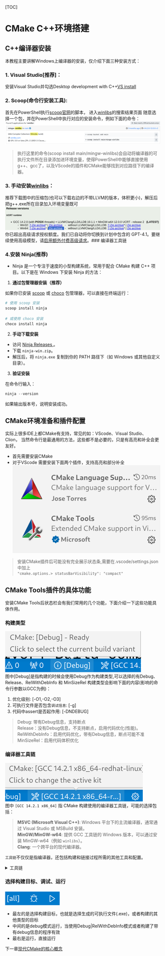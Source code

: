 [TOC]
# CMake C++环境搭建
## C++编译器安装
本教程主要讲解Windows上编译器的安装，仅介绍下面三种安装方式：
### 1. Visual Studio[推荐]：
安装Visual Studio并勾选Desktop development with C++[VS install](https://learn.microsoft.com/zh-cn/cpp/build/vscpp-step-0-installation?view=msvc-170)
### 2. Scoop(命令行安装工具):
首先在PowerShell执行[scoop官网](https://scoop.sh/)的脚本，
进入[winlibs](https://scoop.sh/#/apps?q=winlibs)的搜索结果页面
随意选择一个包，并在PowerShell中执行对应的安装命令，例如下面的命令：
![winlibs](img/scoopinstallwlibs.png)
> 执行这里的命令(scoop install main/mingw-winlibs)会自动将编译器的可执行文件所在目录添加进环境变量，使得PowerShell中能够直接使用g++、gcc了，以及VScode的插件和CMake能够找到对应路径下的编译器。
### 3. 手动安装[winlibs](https://winlibs.com/)：
推荐下载图中的压缩包(也可以下载右边的不带LLVM的版本，体积更小)，解压后把g++.exe所在目录加入环境变量既可
![winlibsdownload](img/winlibsdownload.png)
你已超出高级请求授权额度。我们已自动将你切换到计划中包含的 GPT-4.1。要继续使用高级模型，请[启用额外付费高级请求](command:chat.enablePremiumOverages)。### 编译器工具链

### 4.安装 Ninja(推荐)
- Ninja 是一个专注于速度的小型构建系统，常用于配合 CMake 构建 C++ 项目。以下是在 Windows 下安装 Ninja 的方法：

1. **通过包管理器安装（推荐）**

如果你已安装 [scoop](https://scoop.sh/) 或 [choco](https://chocolatey.org/) 包管理器，可以直接在终端运行：

```powershell
# 使用 scoop 安装
scoop install ninja

# 或使用 choco 安装
choco install ninja
```

2. **手动下载安装**

- 访问 [Ninja Releases ](https://github.com/ninja-build/ninja/releases)。
- 下载 `ninja-win.zip`。
- 解压后，将 `ninja.exe` 复制到你的 PATH 路径下（如 Windows 或其他自定义目录）。

3. **验证安装**

在命令行输入：

```powershell
ninja --version
```

如果输出版本号，说明安装成功。
## CMake环境准备和插件配置
实际上很多IDE上都CMake有支持，常见的如：VScode、Visual Studio、Clion，
当然命令行是最通用的方法，这些都不是必要的，只是有高亮和补全会更友好。
 
- 首先需要安装CMake
- 对于VScode 需要安装下面两个插件，支持高亮和部分补全 
![img/cmakeplugin.png](img/vscodecmake.png)
> 安装CMake插件后可能没有完全展示状态条,需要在.vscode/settings.json中加上<br>
`"cmake.options.> statusBarVisibility": "compact"`
 
## CMake Tools插件的具体功能
安装CMake Tools后状态栏会有我们常用的几个功能，下面介绍一下这些功能具体作用。
### 构建类型
![buildtype](img/buildtype.png)  
图中[Debug]是指构建的时候会使用Debug作为构建类型,可以选择的有Debug、Release、RelWithDebInfo 和 MinSizeRel
构建类型会影响下面的内容(影响的命令行参数以GCC为例)：

1. 优化级别: [-O1,-O2,-O3]
2. 可执行文件是否包含`调试信息`: [-g]
3. 代码中assert是否起作用: [-DNDEBUG]  
>Debug: 带有Debug信息，支持断点  
Release：没有Debug信息，不支持断点，启用代码优化(性能)。  
RelWithDebInfo：启用代码优化，带有Debug信息，断点可能不准  
MinSizeRel：启用代码体积优化  



### 编译器工具链  
![工具链](img/vscodetoolkit.png)  
图中 `[GCC 14.2.1 x86_64]` 指 CMake 构建使用的编译器工具链，可能的选择包括：    
>  **MSVC (Microsoft Visual C++)**: Windows 平台下的主流编译器，通常通过 Visual Studio 或 MSBuild 安装。  
>  **MinGW/MinGW-w64**: 提供 GCC 工具链的 Windows 版本，可以通过安装 MinGW-w64（例如 `winlibs`）。  
>  **Clang**: 一个跨平台的现代编译器。

`工具链`不仅仅是指编译器，还包括构建和链接过程所需的其他工具和配置。

<details>
<summary>工具链</summary>

编译器（Compiler）: 例如 g++、cl.exe 或 clang++，用于将 C++ 源代码编译为目标文件。<br>
链接器（Linker）: 例如 ld 或 MSVC 自带的链接工具，用于将目标文件链接成可执行文件或库。<br> 
归档工具（Archiver）: 例如 ar，用于生成和管理静态库。  <br>
调试器（Debugger）: 例如 gdb 或 Visual Studio 调试工具，用于调试程序运行。 <br> 
构建工具（Build Tools）: 例如 make 或 ninja，用于执行构建规则。  <br>

</details>


### 选择构建目标、调试、运行
![debugrun](img/debugrun.png)

- 最左的是选择构建目标，也就是选择生成的可执行文件(.exe)，或者构建的其他类型的目标  
- 中间的是debug模式运行，当使用Debug|RelWithDebInfo模式或者构建了带有debug信息的程序有效  
- 最右是运行，直接运行  

下一章[现代CMake的核心概念](现代CMake的核心概念.md)